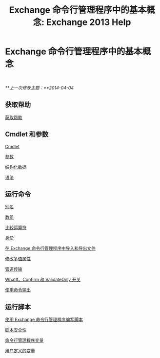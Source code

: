﻿---
title: 'Exchange 命令行管理程序中的基本概念: Exchange 2013 Help'
TOCTitle: Exchange 命令行管理程序中的基本概念
ms:assetid: 87289884-7526-4f12-bf36-b252f4eff97e
ms:mtpsurl: https://technet.microsoft.com/zh-cn/library/Dn659284(v=EXCHG.150)
ms:contentKeyID: 61602013
ms.date: 05/21/2018
mtps_version: v=EXCHG.150
ms.translationtype: MT
---

# Exchange 命令行管理程序中的基本概念

 

_**上一次修改主题：**2014-04-04_

## 获取帮助

[获取帮助](https://technet.microsoft.com/zh-cn/library/aa997174\(v=exchg.150\))

## Cmdlet 和参数

[Cmdlet](cmdlets-exchange-2013-help.md)

[参数](https://technet.microsoft.com/zh-cn/library/bb124388\(v=exchg.150\))

[结构化数据](https://technet.microsoft.com/zh-cn/library/aa996386\(v=exchg.150\))

[语法](https://technet.microsoft.com/zh-cn/library/bb123552\(v=exchg.150\))

## 运行命令

[别名](https://technet.microsoft.com/zh-cn/library/bb123977\(v=exchg.150\))

[数组](https://technet.microsoft.com/zh-cn/library/aa998267\(v=exchg.150\))

[比较运算符](https://technet.microsoft.com/zh-cn/library/bb125229\(v=exchg.150\))

[身份](identity-exchange-2013-help.md)

[在 Exchange 命令行管理程序中导入和导出文件](import-and-export-files-in-the-exchange-management-shell-exchange-2013-help.md)

[修改多值属性](modifying-multivalued-properties-exchange-2013-help.md)

[管道传输](https://technet.microsoft.com/zh-cn/library/aa998260\(v=exchg.150\))

[WhatIf、Confirm 和 ValidateOnly 开关](whatif-confirm-and-validateonly-switches-exchange-2013-help.md)

[使用命令输出](working-with-command-output-exchange-2013-help.md)

## 运行脚本

[使用 Exchange 命令行管理程序编写脚本](https://technet.microsoft.com/zh-cn/library/bb123798\(v=exchg.150\))

[脚本安全性](https://technet.microsoft.com/zh-cn/library/bb125017\(v=exchg.150\))

[命令行管理程序变量](https://technet.microsoft.com/zh-cn/library/bb124036\(v=exchg.150\))

[用户定义的变量](https://technet.microsoft.com/zh-cn/library/bb123690\(v=exchg.150\))

